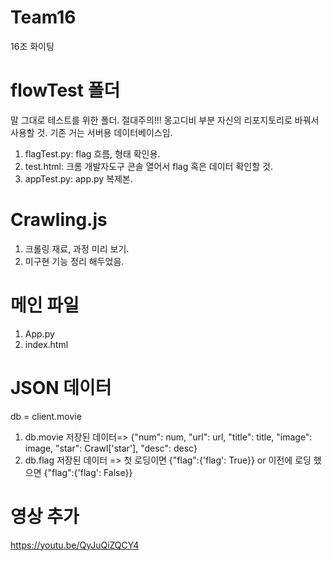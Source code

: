 # Team16
16조 화이팅

# flowTest 폴더
말 그대로 테스트를 위한 폴더. 
절대주의!!! 몽고디비 부분 자신의 리포지토리로 바꿔서 사용할 것.
기존 거는 서버용 데이터베이스임.
1. flagTest.py: flag 흐름, 형태 확인용.
2. test.html: 크롬 개발자도구 콘솔 열어서 flag 혹은 데이터 확인할 것.
3. appTest.py: app.py 복제본.

# Crawling.js
1. 크롤링 재료, 과정 미리 보기.
2. 미구현 기능 정리 해두었음.

# 메인 파일
1. App.py
2. index.html

# JSON 데이터
db = client.movie
1. db.movie 저장된 데이터=> {"num": num, "url": url, "title": title, "image": image, "star": Crawl['star'], "desc": desc}
2. db.flag 저장된 데이터 =>  첫 로딩이면 {"flag":{'flag': True}} or 이전에 로딩 했으면 {"flag":{'flag': False}}

# 영상 추가
https://youtu.be/QyJuQiZQCY4
